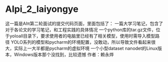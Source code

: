 # AIpi_2_laiyongye
这一篇是AIπ第二轮面试的提交代码页面，里面包括了：
  一篇大学习笔记，包含了对于各论文的学习笔记，和工程实践的具体情况
  一个python库的tar.gz文件，位于yoloall目录下，要求使用者的电脑里已经有了相关模型，使用时需导入模型路径
  YOLO系列的模型和pycharm的环境配置，没敢动，所以导致文件看起来很大，实际上一大半都是pycharm的虚拟环境
  一个小型dataset
  nanodet的Linux版本，Windows版本那个没找到，比较遗憾
  作者：赖永烨

